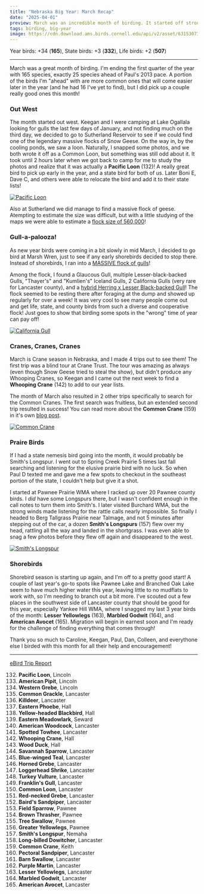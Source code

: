 ```yaml
---
title: "Nebraska Big Year: March Recap"
date: "2025-04-01"
preview: March was an incredible month of birding. It started off strong, included an epic chase, and ended with some early shorebirds.
tags: birding, big-year
image: https://cdn.download.ams.birds.cornell.edu/api/v2/asset/631530734/640
---
```


Year birds: +34 (**165**),
State birds: +3 (**332**),
Life birds: +2 (**507**)

---

March was a great month of birding. I'm ending the first quarter of the year with 165 species, exactly 25 species ahead of Paul's 2013 pace. A portion of the birds I'm "ahead" with are more common ones that will come easier later in the year (and he had 16 I've yet to find), but I did pick up a couple really good ones this month!

### Out West

The month started out west. Keegan and I were camping at Lake Ogallala looking for gulls the last few days of January, and not finding much on the third day, we decided to go to Sutherland Reservoir to see if we could find one of the legendary massive flocks of Snow Geese. On the way in, by the cooling ponds, we saw a loon. Naturally, I snapped some photos, and we both wrote it off as a Common Loon, but something was still odd about it. It took until 2 hours later when we got back to camp for me to study the photos and realize that it was actually a **Pacific Loon** (132)! A really great bird to pick up early in the year, and a state bird for both of us. Later Boni E, Dave C, and others were able to relocate the bird and add it to their state lists!

[![Pacific Loon](https://cdn.download.ams.birds.cornell.edu/api/v2/asset/631530734/640)](https://macaulaylibrary.org/asset/631530734)

Also at Sutherland we did manage to find a massive flock of geese. Atempting to estimate the size was difficult, but with a little studying of the maps we were able to estimate a [flock size of 560,000](https://ebird.org/checklist/S216074079)!

### Gull-a-palooza!

As new year birds were coming in a bit slowly in mid March, I decided to go bird at Marsh Wren, just to see if any early shorebirds decided to stop there. Instead of shorebirds, I ran into a [MASSIVE flock of gulls](https://ebird.org/checklist/S218281421)!

Among the flock, I found a Glaucous Gull, multiple Lesser-black-backed Gulls, "Thayer's" and "Kumlien's" Iceland Gulls, 2 California Gulls (very rare for Lancaster county), and a [hybrid Herring x Lesser Black-backed Gull](https://ebird.org/checklist/S218690750)! The flock seemed to be resting there after foraging at the dump and showed up regularly for over a week! It was very cool to see many people come out and get life, state, and county birds from such a diverse and cooperative flock! Just goes to show that birding some spots in the "wrong" time of year can pay off!

[![California Gull](https://cdn.download.ams.birds.cornell.edu/api/v2/asset/632158431/640)](https://macaulaylibrary.org/asset/632158431)

### Cranes, Cranes, Cranes

March is Crane season in Nebraska, and I made 4 trips out to see them! The first trip was a blind tour at Crane Trust. The tour was amazing as always (even though Snow Geese tried to steal the show), but didn't produce any Whooping Cranes, so Keegan and I came out the next week to find a **Whooping Crane** (142) to add to our year lists.

The month of March also resulted in 2 other trips specifically to search for the Common Cranes. The first search was fruitless, but an extended second trip resulted in success! You can read more about the **Common Crane** (159) in it's own [blog post](/2025/03/nebraska-big-year-common-crane-quest).

[![Common Crane](https://cdn.download.ams.birds.cornell.edu/api/v2/asset/632650420/640)](https://macaulaylibrary.org/asset/632650420)

### Praire Birds

If I had a state nemesis bird going into the month, it would probably be Smith's Longspur. I went out to Spring Creek Prairie 5 times last fall searching and listening for the elusive prairie bird with no luck. So when Paul D texted me and gave me a few spots to checkout in the southeast portion of the state, I couldn't help but give it a shot.

I started at Pawnee Prairie WMA where I racked up over 20 Pawnee county birds. I _did_ have some Longspurs there, but I wasn't confident enough in the call notes to turn them into Smith's. I later visited Burchard WMA, but the strong winds made listening for the rattle calls nearly impossible. So finally I headed to Berg Tallgrass Prairie near Talmage, and not 5 minutes after stepping out of the car, a dozen **Smith's Longspurs** (157) flew over my head, rattling all the way and landed in the shortgrass. I was even able to snag a few photos before they flew off again and disappeared to the west.

[![Smith's Longspur](https://cdn.download.ams.birds.cornell.edu/api/v2/asset/632498819/640)](https://macaulaylibrary.org/asset/632498819)

### Shorebirds

Shorebird season is starting up again, and I'm off to a pretty good start! A couple of last year's go-to spots like Pawnee Lake and Branched Oak Lake seem to have much higher water this year, leaving little to no mudflats to work with, so I'm needing to branch out a bit more. I've scouted out a few places in the southwest side of Lancaster county that should be good for this year, especially Yankee Hill WMA, where I snagged my last 3 year birds of the month: **Lesser Yellowlegs** (163), **Marbled Godwit** (164), and **American Avocet** (165). Migration will begin in earnest soon and I'm ready for the challenge of finding everything that comes through!

Thank you so much to Caroline, Keegan, Paul, Dan, Colleen, and everythone else I birded with this month for all their help and encouragement!

---

[eBird Trip Report](https://ebird.org/tripreport/337360)

132. **Pacific Loon**, Lincoln
133. **American Pipit**, Lincoln
134. **Western Grebe**, Lincoln
135. **Common Grackle**, Lancaster
136. **Killdeer**, Lancaster
137. **Eastern Phoebe**, Hall
138. **Yellow-headed Blackbird**, Hall
139. **Eastern Meadowlark**, Seward
140. **American Woodcock**, Lancaster
141. **Spotted Towhee**, Lancaster
142. **Whooping Crane**, Hall
143. **Wood Duck**, Hall
144. **Savannah Sparrow**, Lancaster
145. **Blue-winged Teal**, Lancaster
146. **Horned Grebe**, Lancaster
147. **Loggerhead Shrike**, Lancaster
148. **Turkey Vulture**, Lancaster
149. **Franklin's Gull**, Lancaster
150. **Common Loon**, Lancaster
151. **Red-necked Grebe**, Lancaster
152. **Baird's Sandpiper**, Lancaster
153. **Field Sparrow**, Pawnee
154. **Brown Thrasher**, Pawnee
155. **Tree Swallow**, Pawnee
156. **Greater Yellowlegs**, Pawnee
157. **Smith's Longspur**, Nemaha
158. **Long-billed Dowitcher**, Lancaster
159. **Common Crane**, Keith
160. **Pectoral Sandpiper**, Lancaster
161. **Barn Swallow**, Lancaster
162. **Purple Martin**, Lancaster
163. **Lesser Yellowlegs**, Lancaster
164. **Marbled Godwit**, Lancaster
165. **American Avocet**, Lancaster
